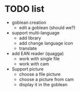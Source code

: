 # TODO list

* goblean creation
	* edit a goblean (should we?)
* support multi-language
	* add library
	* add change language icon
	* translate
* add EAN reader (quagga)
	* work with single file
	* work with cam
* Support picture
	* choose a file picture
	* choose a picture from cam
	* display it in the goblean

